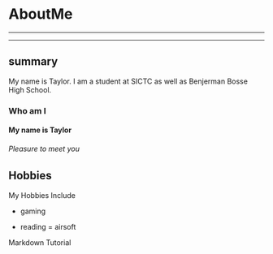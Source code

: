 # AboutMe
---
---
## summary

My name is Taylor. I am a student at SICTC as well as Benjerman Bosse High School.
### Who am I
#### My name is Taylor
###### Pleasure to meet you

Hobbies
-

My Hobbies Include

- gaming
+ reading
= airsoft



Markdown Tutorial
